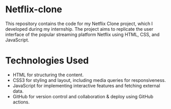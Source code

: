 # Netflix-clone

This repository contains the code for my Netflix Clone project, which I developed during my internship. The project aims to replicate the user interface of the popular streaming platform Netflix using HTML, CSS, and JavaScript.

# Technologies Used

- HTML for structuring the content.
- CSS3 for styling and layout, including media queries for responsiveness.
- JavaScript for implementing interactive features and fetching external data.
- GitHub for version control and collaboration & deploy using GitHub actions. 
